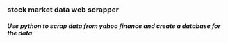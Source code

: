 ### stock market data web scrapper

##### Use python to scrap data from yahoo finance and create a database for the data.
